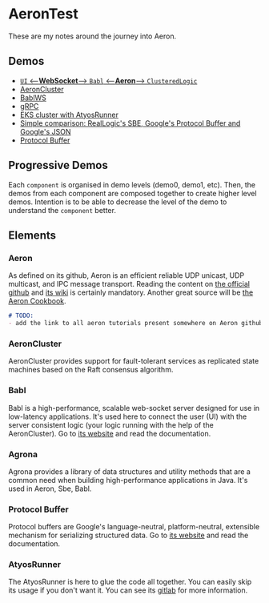 # AeronTest

These are my notes around the journey into Aeron.   

## Demos
- [`UI` <--**WebSocket**--> `Babl` <--**Aeron**--> `ClusteredLogic`](./components/Documentation/ui-babl-aeroncluster.md)
- [AeronCluster](./components/Cluster/README.md)
- [BablWS](./components/babl/README.md)
- [gRPC](./components/grpc/README.md)
- [EKS cluster with AtyosRunner](./components/eks_cluster/README.md)
- [Simple comparison: RealLogic's SBE, Google's Protocol Buffer and Google's JSON](./components/RealLogicSbe/README.md)
- [Protocol Buffer](./components/messages/README.md)

## Progressive Demos
Each `component` is organised in demo levels (demo0, demo1, etc). Then, the demos from each component are composed together to create higher level demos.
Intention is to be able to decrease the level of the demo to understand the `component` better. 

## Elements
### Aeron
As defined on its github, Aeron is an efficient reliable UDP unicast, UDP multicast, and IPC message transport.
Reading the content on [the official github](https://github.com/real-logic/aeron) and [its wiki](https://github.com/real-logic/aeron/wiki) is certainly mandatory.
Another great source will be [the Aeron Cookbook](https://aeroncookbook.com/).
```markdown
# TODO:
- add the link to all aeron tutorials present somewhere on Aeron github
```

### AeronCluster
AeronCluster provides support for fault-tolerant services as replicated state machines based on the Raft consensus algorithm.

### Babl
Babl is a high-performance, scalable web-socket server designed for use in low-latency applications.
It's used here to connect the user (UI) with the server consistent logic (your logic running with the help of the AeronCluster).
Go to [its website](https://github.com/babl-ws/babl) and read the documentation.

### Agrona
Agrona provides a library of data structures and utility methods that are a common need when building high-performance applications in Java.
It's used in Aeron, Sbe, Babl.

### Protocol Buffer
Protocol buffers are Google's language-neutral, platform-neutral, extensible mechanism for serializing structured data.
Go to [its website](https://developers.google.com/protocol-buffers) and read the documentation.

### AtyosRunner
The AtyosRunner is here to glue the code all together. You can easily skip its usage if you don't want it.
You can see its [gitlab](https://gitlab.com/atyos/atyosrunner) for more information.
